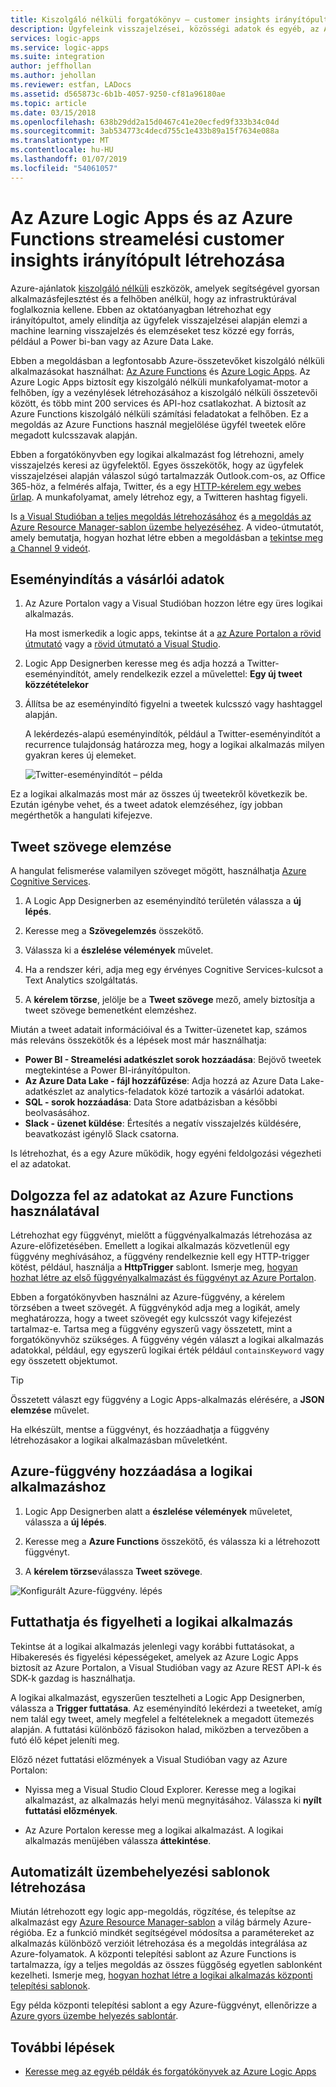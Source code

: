 ```yaml
---
title: Kiszolgáló nélküli forgatókönyv – customer insights irányítópult létrehozása az Azure-szolgáltatásokkal |} A Microsoft Docs
description: Ügyfeleink visszajelzései, közösségi adatok és egyéb, az Azure Logic Apps és az Azure Functions ügyfél irányítópult létrehozásával kezelése
services: logic-apps
ms.service: logic-apps
ms.suite: integration
author: jeffhollan
ms.author: jehollan
ms.reviewer: estfan, LADocs
ms.assetid: d565873c-6b1b-4057-9250-cf81a96180ae
ms.topic: article
ms.date: 03/15/2018
ms.openlocfilehash: 638b29dd2a15d0467c41e20ecfed9f333b34c04d
ms.sourcegitcommit: 3ab534773c4decd755c1e433b89a15f7634e088a
ms.translationtype: MT
ms.contentlocale: hu-HU
ms.lasthandoff: 01/07/2019
ms.locfileid: "54061057"
---
```

# <a name="create-streaming-customer-insights-dashboard-with-azure-logic-apps-and-azure-functions"></a>Az Azure Logic Apps és az Azure Functions streamelési customer insights irányítópult létrehozása

Azure-ajánlatok [kiszolgáló nélküli](https://azure.microsoft.com/solutions/serverless/) eszközök, amelyek segítségével gyorsan alkalmazásfejlesztést és a felhőben anélkül, hogy az infrastruktúrával foglalkoznia kellene. Ebben az oktatóanyagban létrehozhat egy irányítópultot, amely elindítja az ügyfelek visszajelzései alapján elemzi a machine learning visszajelzés és elemzéseket tesz közzé egy forrás, például a Power bi-ban vagy az Azure Data Lake.

Ebben a megoldásban a legfontosabb Azure-összetevőket kiszolgáló nélküli alkalmazásokat használhat: [Az Azure Functions](https://azure.microsoft.com/services/functions/) és [Azure Logic Apps](https://azure.microsoft.com/services/logic-apps/).
Az Azure Logic Apps biztosít egy kiszolgáló nélküli munkafolyamat-motor a felhőben, így a vezénylések létrehozásához a kiszolgáló nélküli összetevői között, és több mint 200 services és API-hoz csatlakozhat. A biztosít az Azure Functions kiszolgáló nélküli számítási feladatokat a felhőben. Ez a megoldás az Azure Functions használ megjelölése ügyfél tweetek előre megadott kulcsszavak alapján.

Ebben a forgatókönyvben egy logikai alkalmazást fog létrehozni, amely visszajelzés keresi az ügyfelektől. Egyes összekötők, hogy az ügyfelek visszajelzései alapján válaszol súgó tartalmazzák Outlook.com-os, az Office 365-höz, a felmérés alfaja, Twitter, és a egy [HTTP-kérelem egy webes űrlap](https://blogs.msdn.microsoft.com/logicapps/2017/01/30/calling-a-logic-app-from-an-html-form/). A munkafolyamat, amely létrehoz egy, a Twitteren hashtag figyeli.

Is [a Visual Studióban a teljes megoldás létrehozásához](../logic-apps/quickstart-create-logic-apps-with-visual-studio.md) és [a megoldás az Azure Resource Manager-sablon üzembe helyezéséhez](../logic-apps/logic-apps-create-deploy-template.md). A video-útmutatót, amely bemutatja, hogyan hozhat létre ebben a megoldásban a [tekintse meg a Channel 9 videót](https://aka.ms/logicappsdemo). 

## <a name="trigger-on-customer-data"></a>Eseményindítás a vásárlói adatok

1. Az Azure Portalon vagy a Visual Studióban hozzon létre egy üres logikai alkalmazás. 

   Ha most ismerkedik a logic apps, tekintse át a [az Azure Portalon a rövid útmutató](../logic-apps/quickstart-create-first-logic-app-workflow.md) vagy a [rövid útmutató a Visual Studio](../logic-apps/quickstart-create-logic-apps-with-visual-studio.md).

2. Logic App Designerben keresse meg és adja hozzá a Twitter-eseményindítót, amely rendelkezik ezzel a művelettel: **Egy új tweet közzétételekor**

3. Állítsa be az eseményindító figyelni a tweetek kulcsszó vagy hashtaggel alapján.

   A lekérdezés-alapú eseményindítók, például a Twitter-eseményindítót a recurrence tulajdonság határozza meg, hogy a logikai alkalmazás milyen gyakran keres új elemeket.

   ![Twitter-eseményindítót – példa][1]

Ez a logikai alkalmazás most már az összes új tweetekről következik be. Ezután igénybe vehet, és a tweet adatok elemzéséhez, így jobban megérthetők a hangulati kifejezve. 

## <a name="analyze-tweet-text"></a>Tweet szövege elemzése

A hangulat felismerése valamilyen szöveget mögött, használhatja [Azure Cognitive Services](https://azure.microsoft.com/services/cognitive-services/).

1. A Logic App Designerben az eseményindító területén válassza a **új lépés**.

2. Keresse meg a **Szövegelemzés** összekötő.

3. Válassza ki a **észlelése vélemények** művelet.

4. Ha a rendszer kéri, adja meg egy érvényes Cognitive Services-kulcsot a Text Analytics szolgáltatás.

5. A **kérelem törzse**, jelölje be a **Tweet szövege** mező, amely biztosítja a tweet szövege bemenetként elemzéshez.

Miután a tweet adatait információival és a Twitter-üzenetet kap, számos más releváns összekötők és a lépések most már használhatja:

* **Power BI - Streamelési adatkészlet sorok hozzáadása**: Bejövő tweetek megtekintése a Power BI-irányítópulton.
* **Az Azure Data Lake - fájl hozzáfűzése**: Adja hozzá az Azure Data Lake-adatkészlet az analytics-feladatok közé tartozik a vásárlói adatokat.
* **SQL - sorok hozzáadása**: Data Store adatbázisban a későbbi beolvasásához.
* **Slack - üzenet küldése**: Értesítés a negatív visszajelzés küldésére, beavatkozást igénylő Slack csatorna.

Is létrehozhat, és a egy Azure működik, hogy egyéni feldolgozási végezheti el az adatokat. 

## <a name="process-data-with-azure-functions"></a>Dolgozza fel az adatokat az Azure Functions használatával

Létrehozhat egy függvényt, mielőtt a függvényalkalmazás létrehozása az Azure-előfizetésében. Emellett a logikai alkalmazás közvetlenül egy függvény meghívásához, a függvény rendelkeznie kell egy HTTP-trigger kötést, például, használja a **HttpTrigger** sablont. Ismerje meg, [hogyan hozhat létre az első függvényalkalmazást és függvényt az Azure Portalon](../azure-functions/functions-create-first-azure-function-azure-portal.md).

Ebben a forgatókönyvben használni az Azure-függvény, a kérelem törzsében a tweet szövegét. A függvénykód adja meg a logikát, amely meghatározza, hogy a tweet szövegét egy kulcsszót vagy kifejezést tartalmaz-e. Tartsa meg a függvény egyszerű vagy összetett, mint a forgatókönyvhöz szükséges.
A függvény végén választ a logikai alkalmazás adatokkal, például, egy egyszerű logikai érték például `containsKeyword` vagy egy összetett objektumot.

> [!TIP]
> Összetett választ egy függvény a Logic Apps-alkalmazás elérésére, a **JSON elemzése** művelet.

Ha elkészült, mentse a függvényt, és hozzáadhatja a függvény létrehozásakor a logikai alkalmazásban műveletként.

## <a name="add-azure-function-to-logic-app"></a>Azure-függvény hozzáadása a logikai alkalmazáshoz

1. Logic App Designerben alatt a **észlelése vélemények** műveletet, válassza a **új lépés**.

2. Keresse meg a **Azure Functions** összekötő, és válassza ki a létrehozott függvényt.

3. A **kérelem törzse**válassza **Tweet szövege**.

![Konfigurált Azure-függvény. lépés][2]

## <a name="run-and-monitor-your-logic-app"></a>Futtathatja és figyelheti a logikai alkalmazás

Tekintse át a logikai alkalmazás jelenlegi vagy korábbi futtatásokat, a Hibakeresés és figyelési képességeket, amelyek az Azure Logic Apps biztosít az Azure Portalon, a Visual Studióban vagy az Azure REST API-k és SDK-k gazdag is használhatja.

A logikai alkalmazást, egyszerűen tesztelheti a Logic App Designerben, válassza a **Trigger futtatása**. Az eseményindító lekérdezi a tweeteket, amíg nem talál egy tweet, amely megfelel a feltételeknek a megadott ütemezés alapján. A futtatási különböző fázisokon halad, miközben a tervezőben a futó élő képet jeleníti meg.

Előző nézet futtatási előzmények a Visual Studióban vagy az Azure Portalon: 

* Nyissa meg a Visual Studio Cloud Explorer. Keresse meg a logikai alkalmazást, az alkalmazás helyi menü megnyitásához. Válassza ki **nyílt futtatási előzmények**.

* Az Azure Portalon keresse meg a logikai alkalmazást. A logikai alkalmazás menüjében válassza **áttekintése**. 

## <a name="create-automated-deployment-templates"></a>Automatizált üzembehelyezési sablonok létrehozása

Miután létrehozott egy logic app-megoldás, rögzítése, és telepítse az alkalmazást egy [Azure Resource Manager-sablon](../azure-resource-manager/resource-group-overview.md#template-deployment) a világ bármely Azure-régióba. Ez a funkció mindkét segítségével módosítsa a paramétereket az alkalmazás különböző verzióit létrehozása és a megoldás integrálása az Azure-folyamatok. A központi telepítési sablont az Azure Functions is tartalmazza, így a teljes megoldás az összes függőség egyetlen sablonként kezelheti. Ismerje meg, [hogyan hozhat létre a logikai alkalmazás központi telepítési sablonok](../logic-apps/logic-apps-create-deploy-template.md).

Egy példa központi telepítési sablont a egy Azure-függvényt, ellenőrizze a [Azure gyors üzembe helyezés sablontár](https://github.com/Azure/azure-quickstart-templates/tree/master/101-function-app-create-dynamic).

## <a name="next-steps"></a>További lépések

* [Keresse meg az egyéb példák és forgatókönyvek az Azure Logic Apps](logic-apps-examples-and-scenarios.md)

<!-- Image References -->
[1]: ./media/logic-apps-scenario-social-serverless/twitter.png
[2]: ./media/logic-apps-scenario-social-serverless/function.png
